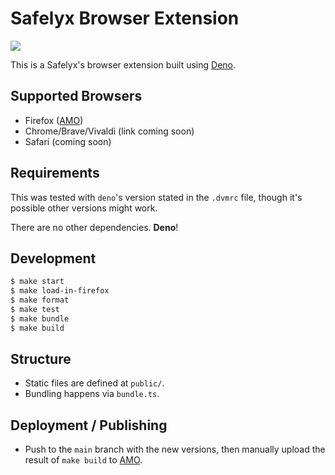 # Safelyx Browser Extension

[![](https://github.com/safelyx/browser-extension/workflows/Run%20Tests/badge.svg)](https://github.com/safelyx/browser-extension/actions?workflow=Run+Tests)

This is a Safelyx's browser extension built using [Deno](https://deno.land).

## Supported Browsers

- Firefox ([AMO](https://addons.mozilla.org/en-GB/firefox/addon/safelyx/))
- Chrome/Brave/Vivaldi (link coming soon)
- Safari (coming soon)

## Requirements

This was tested with `deno`'s version stated in the `.dvmrc` file, though it's possible other versions might work.

There are no other dependencies. **Deno**!

## Development

```sh
$ make start
$ make load-in-firefox
$ make format
$ make test
$ make bundle
$ make build
```

## Structure

- Static files are defined at `public/`.
- Bundling happens via `bundle.ts`.

## Deployment / Publishing

- Push to the `main` branch with the new versions, then manually upload the result of `make build` to [AMO](https://addons.mozilla.org/en-GB/developers/addon/submit/distribution).
